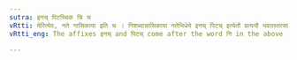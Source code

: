 ```yaml
---
sutra: इनच् पिटच्चिक चि च
vRtti: मेरित्येव, नते नासिकाया इति च । निशब्दान्नासिकाया नतेभिधेये इनच् पिटच् इत्येतौ प्रत्ययौ भवतस्तत्सांन्नियोगेन च निशब्दस्य यथासंख्यं चिक चि इत्येतावादेशौ भवतः ॥
vRtti_eng: The affixes इनच् and पिटच् come after the word नि in the above sense of a hooked nose; and चिक् and चि are the substitutes of नि before those affixes respectively.

---
```

